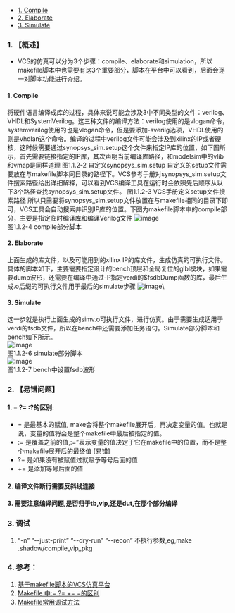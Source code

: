 <!-- TOC -->
- [1. Compile](#1-compile)
- [2. Elaborate](#2-elaborate)
- [3. Simulate](#3-simulate)

<!-- /TOC -->

###  1. 【概述】
- VCS的仿真可以分为3个步骤：compile、elaborate和simulation，所以makefile脚本中也需要有这3个重要部分，脚本在平台中可以看到，后面会逐一对脚本功能进行介绍。
#### 1. Compile
将硬件语言编译成库的过程，具体来说可能会涉及3中不同类型的文件：verilog、VHDL和SystemVerilog。这三种文件的编译方法：verilog使用的是vlogan命令，systemverilog使用的也是vlogan命令，但是要添加-sverilg选项，VHDL使用的则是vhdlan这个命令。编译的过程中verilog文件可能会涉及到xilinx的IP或者硬核，这时候需要通过synopsys_sim.setup这个文件来指定IP库的位置，如下图所示，首先需要链接指定的IP库，其次声明当前编译库路径，和modelsim中的vlib和vmap是同样道理
图1.1.2-2 自定义synopsys_sim.setup
自定义的setup文件需要放在与makefile脚本同目录的路径下。VCS参考手册对synopsys_sim.setup文件搜索路径给出详细解释，可以看到VCS编译工具在运行时会依照先后顺序从以下3个路径查找synopsys_sim.setup文件。
图1.1.2-3 VCS手册定义setup文件搜索路径
所以只需要将synopsys_sim.setup文件放置在与makefile相同的目录下即可，VCS工具会自动搜索并识别IP库的位置。下图为makefile脚本中的compile部分，主要是指定临时编译库和编译Verilog文件
![image](https://user-images.githubusercontent.com/55919713/224054008-553486aa-7282-4197-99fa-7f3b8111a4eb.png)\
图1.1.2-4 compile部分脚本

#### 2. Elaborate
上面生成的库文件，以及可能用到的xilinx IP的库文件，生成仿真的可执行文件。具体的脚本如下，主要需要指定设计的bench顶层和全局复位的glbl模块，如果需要dump波形，还需要在编译中通过-P指定verdi的$fsdbDump函数的库，最后生成.o后缀的可执行文件用于最后的simulate步骤
![image](https://user-images.githubusercontent.com/55919713/224054117-a3f2a4c8-e286-458c-b4ba-855d6dc3ecce.png)\


#### 3. Simulate
这一步就是执行上面生成的simv.o可执行文件，进行仿真。由于需要生成适用于verdi的fsdb文件，所以在bench中还需要添加任务语句。Simulate部分脚本和bench如下所示。\
![image](https://user-images.githubusercontent.com/55919713/224054279-a0261f4c-c4f4-41c9-9a9d-22c2d7da23ea.png)\
图1.1.2-6 simulate部分脚本\
![image](https://user-images.githubusercontent.com/55919713/224054363-989d3724-48c1-49da-9d05-4fa3080ed998.png)\
图1.1.2-7 bench中设置fsdb波形

###  2. 【易错问题】
#### 1.  = ?= :?的区别:
- = 是最基本的赋值, make会将整个makefile展开后，再决定变量的值。也就是说，变量的值将会是整个makefile中最后被指定的值。
- := 是覆盖之前的值,:=”表示变量的值决定于它在makefile中的位置，而不是整个makefile展开后的最终值 [易错]
- ?= 是如果没有被赋值过就赋予等号后面的值
- += 是添加等号后面的值
#### 2.  编译文件断行需要反斜线连接
#### 3. 需要注意编译问题,是否归于tb,vip,还是dut,在那个部分编译


### 3. 调试
1. “-n” “--just-print” “--dry-run” “--recon” 不执行参数,eg,make .shadow/compile_vip_pkg

### 4. 参考：
1. [基于makefile脚本的VCS仿真平台](https://zhuanlan.zhihu.com/p/280702874#:~:text=1.1%20%E3%80%81VCS%E4%BB%BF%E7%9C%9F%E6%B5%81%E7%A8%8B)
2. [Makefile 中:= ?= += =的区别](https://www.cnblogs.com/wanqieddy/archive/2011/09/21/2184257.html)
3. [Makefile常用调试方法](https://www.cnblogs.com/LoTGu/p/5936465.html)
